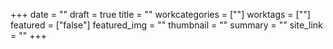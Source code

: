 +++
date = ""
draft = true
title = ""
workcategories = [""]
worktags = [""]
featured = ["false"]
featured_img = ""
thumbnail = ""
summary = ""
site_link = ""
+++
